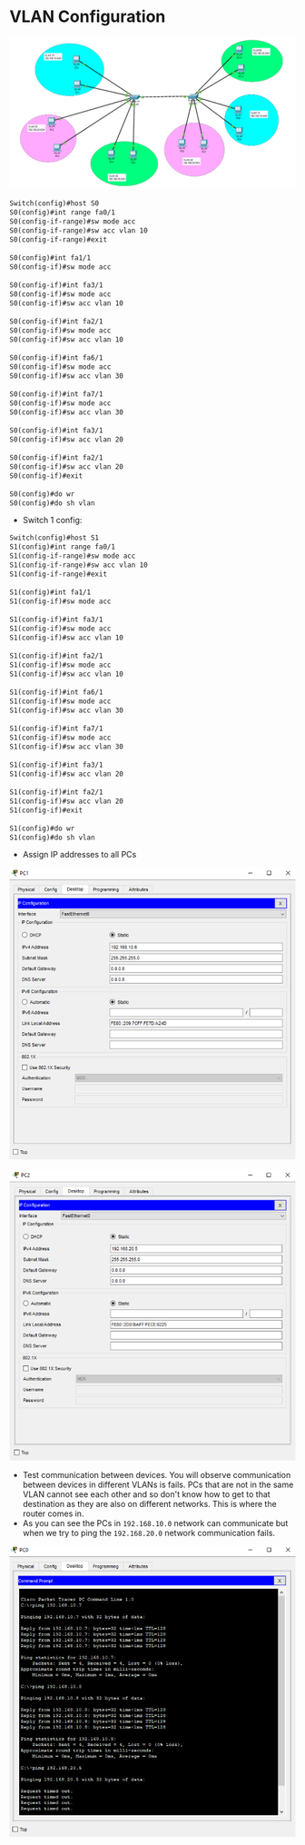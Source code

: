 # VLAN Configuration

![network topology](https://github.com/cyb3rv1k1ng/CCNA-LABS/blob/main/VLAN%20Configuration/network%20topology.png)

```
Switch(config)#host S0
S0(config)#int range fa0/1
S0(config-if-range)#sw mode acc
S0(config-if-range)#sw acc vlan 10
S0(config-if-range)#exit

S0(config)#int fa1/1
S0(config-if)#sw mode acc

S0(config-if)#int fa3/1
S0(config-if)#sw mode acc
S0(config-if)#sw acc vlan 10

S0(config-if)#int fa2/1
S0(config-if)#sw mode acc
S0(config-if)#sw acc vlan 10

S0(config-if)#int fa6/1
S0(config-if)#sw mode acc
S0(config-if)#sw acc vlan 30

S0(config-if)#int fa7/1
S0(config-if)#sw mode acc
S0(config-if)#sw acc vlan 30

S0(config-if)#int fa3/1
S0(config-if)#sw acc vlan 20

S0(config-if)#int fa2/1
S0(config-if)#sw acc vlan 20
S0(config-if)#exit

S0(config)#do wr
S0(config)#do sh vlan
```

- Switch 1 config:
```
Switch(config)#host S1
S1(config)#int range fa0/1
S1(config-if-range)#sw mode acc
S1(config-if-range)#sw acc vlan 10
S1(config-if-range)#exit

S1(config)#int fa1/1
S1(config-if)#sw mode acc

S1(config-if)#int fa3/1
S1(config-if)#sw mode acc
S1(config-if)#sw acc vlan 10

S1(config-if)#int fa2/1
S1(config-if)#sw mode acc
S1(config-if)#sw acc vlan 10

S1(config-if)#int fa6/1
S1(config-if)#sw mode acc
S1(config-if)#sw acc vlan 30

S1(config-if)#int fa7/1
S1(config-if)#sw mode acc
S1(config-if)#sw acc vlan 30

S1(config-if)#int fa3/1
S1(config-if)#sw acc vlan 20

S1(config-if)#int fa2/1
S1(config-if)#sw acc vlan 20
S1(config-if)#exit

S1(config)#do wr
S1(config)#do sh vlan
```

- Assign IP addresses to all PCs

![IP Assignment](https://github.com/cyb3rv1k1ng/CCNA-LABS/blob/main/VLAN%20Configuration/IP%20configuration%201.png)

![IP Assignment](https://github.com/cyb3rv1k1ng/CCNA-LABS/blob/main/VLAN%20Configuration/IP%20configuration%202.png)

- Test communication between devices. You will observe communication between devices in different VLANs is fails. PCs that are not in the same VLAN cannot see each other and so don't know how to get to that destination as they are also on different networks. This is where the router comes in.
- As you can see the PCs in `192.168.10.0` network can communicate but when we try to ping the `192.168.20.0` network communication fails.

![Test communication](https://github.com/cyb3rv1k1ng/CCNA-LABS/blob/main/VLAN%20Configuration/ping%20test.png)


